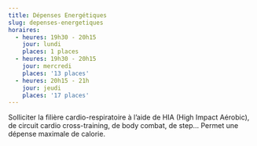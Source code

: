 ```yaml
---
title: Dépenses Energétiques
slug: depenses-energetiques
horaires:
  - heures: 19h30 - 20h15
    jour: lundi
    places: 1 places
  - heures: 19h30 - 20h15
    jour: mercredi
    places: '13 places'
  - heures: 20h15 - 21h
    jour: jeudi
    places: '17 places'
---
```


Solliciter la filière cardio-respiratoire à l’aide de HIA (High Impact Aérobic), de circuit cardio cross-training, de body combat, de step… Permet une dépense maximale de calorie.
